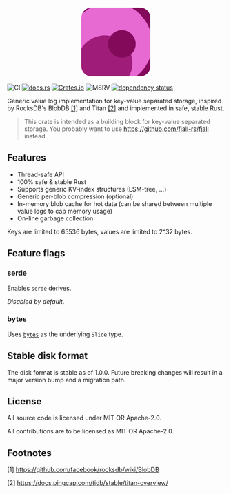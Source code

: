 <p align="center">
  <img src="/logo.png" height="160">
</p>
<p align="center>
  (temporary logo)
</p>

[![CI](https://github.com/fjall-rs/value-log/actions/workflows/test.yml/badge.svg)](https://github.com/fjall-rs/value-log/actions/workflows/test.yml)
[![docs.rs](https://img.shields.io/docsrs/value-log?color=green)](https://docs.rs/value-log)
[![Crates.io](https://img.shields.io/crates/v/value-log?color=blue)](https://crates.io/crates/value-log)
![MSRV](https://img.shields.io/badge/MSRV-1.74.0-blue)
[![dependency status](https://deps.rs/repo/github/fjall-rs/value-log/status.svg)](https://deps.rs/repo/github/fjall-rs/value-log)

Generic value log implementation for key-value separated storage, inspired by RocksDB's BlobDB [[1]](#footnotes) and Titan [[2]](#footnotes) and implemented in safe, stable Rust.

> This crate is intended as a building block for key-value separated storage.
> You probably want to use https://github.com/fjall-rs/fjall instead.

## Features

- Thread-safe API
- 100% safe & stable Rust
- Supports generic KV-index structures (LSM-tree, ...)
- Generic per-blob compression (optional)
- In-memory blob cache for hot data (can be shared between multiple value logs to cap memory usage)
- On-line garbage collection

Keys are limited to 65536 bytes, values are limited to 2^32 bytes.

## Feature flags

### serde

Enables `serde` derives.

*Disabled by default.*

### bytes

Uses [`bytes`](https://github.com/tokio-rs/bytes) as the underlying `Slice` type.

## Stable disk format

The disk format is stable as of 1.0.0. Future breaking changes will result in a major version bump and a migration path.

## License

All source code is licensed under MIT OR Apache-2.0.

All contributions are to be licensed as MIT OR Apache-2.0.

## Footnotes

[1] https://github.com/facebook/rocksdb/wiki/BlobDB

[2] https://docs.pingcap.com/tidb/stable/titan-overview/

